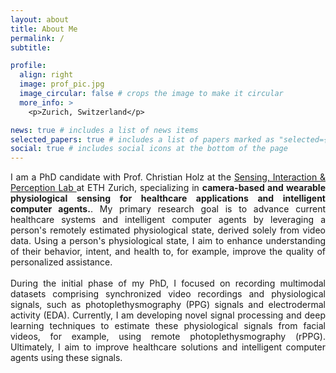 ```yaml
---
layout: about
title: About Me
permalink: /
subtitle: 

profile:
  align: right
  image: prof_pic.jpg
  image_circular: false # crops the image to make it circular
  more_info: >
    <p>Zurich, Switzerland</p>

news: true # includes a list of news items
selected_papers: true # includes a list of papers marked as "selected={true}"
social: true # includes social icons at the bottom of the page
---
```


<div style="text-align: justify"> I am a PhD candidate with Prof. Christian Holz at the <a href="https://siplab.org/">Sensing, Interaction & Perception Lab </a> at ETH Zurich, specializing in <b>camera-based and wearable physiological sensing for healthcare applications and intelligent computer agents.</b>. My primary research goal is to advance current healthcare systems and intelligent computer agents by leveraging a person's remotely estimated physiological state, derived solely from video data. Using a person's physiological state, I aim to enhance understanding of their behavior, intent, and health to, for example, improve the quality of personalized assistance. <br/><br/>
During the initial phase of my PhD, I focused on recording multimodal datasets comprising synchronized video recordings and physiological signals, such as photoplethysmography (PPG) signals and electrodermal activity (EDA). Currently, I am developing novel signal processing and deep learning techniques to estimate these physiological signals from facial videos, for example, using remote photoplethysmography (rPPG). Ultimately, I aim to improve healthcare solutions and intelligent computer agents using these signals. <br/><br/> </div>
